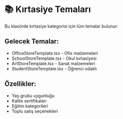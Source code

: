 # 📚 Kırtasiye Temaları

Bu klasörde kırtasiye kategorisi için tüm temalar bulunur:

## Gelecek Temalar:
- OfficeStoreTemplate.tsx - Ofis malzemeleri
- SchoolStoreTemplate.tsx - Okul kırtasiyesi
- ArtStoreTemplate.tsx - Sanat malzemeleri
- StudentStoreTemplate.tsx - Öğrenci odaklı

## Özellikler:
- Yaş grubu uygunluğu
- Kalite sertifikaları
- Eğitim kategorileri
- Toplu satış seçenekleri